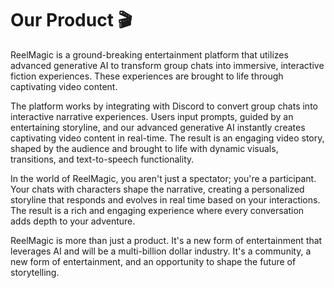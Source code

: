 # Our Product :clapper:

ReelMagic is a ground-breaking entertainment platform that utilizes advanced generative AI to transform group chats into immersive, interactive fiction experiences. These experiences are brought to life through captivating video content.

The platform works by integrating with Discord to convert group chats into interactive narrative experiences. Users input prompts, guided by an entertaining storyline, and our advanced generative AI instantly creates captivating video content in real-time. The result is an engaging video story, shaped by the audience and brought to life with dynamic visuals, transitions, and text-to-speech functionality.

In the world of ReelMagic, you aren't just a spectator; you're a participant. Your chats with characters shape the narrative, creating a personalized storyline that responds and evolves in real time based on your interactions. The result is a rich and engaging experience where every conversation adds depth to your adventure.

ReelMagic is more than just a product. It's a new form of entertainment that leverages AI and will be a multi-billion dollar industry. It's a community, a new form of entertainment, and an opportunity to shape the future of storytelling.
